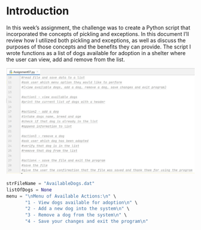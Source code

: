 [](docs/images/savefilefunction.JPG)
# Introduction
In this week’s assignment, the challenge was to create a Python script that incorporated the concepts of pickling and exceptions. In this document I’ll review how I utilized both pickling and exceptions, as well as discuss the purposes of those concepts and the benefits they can provide. The script I wrote functions as a list of dogs available for adoption in a shelter where the user can view, add and remove from the list.

![](docs/images/pseudocode.JPG)

```python
strFileName = "AvailableDogs.dat"
listOfDogs = None
menu = "\nMenu of Available Actions:\n" \
       "1 - View dogs available for adoption\n" \
       "2 - Add a new dog into the system\n" \
       "3 - Remove a dog from the system\n" \
       "4 - Save your changes and exit the program\n"
```
